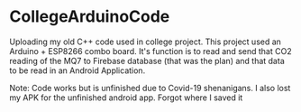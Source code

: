 # CollegeArduinoCode
Uploading my old C++ code used in college project.
This project used an Arduino + ESP8266 combo board.
It's function is to read and send that CO2 reading of the MQ7 to Firebase database (that was the plan)
and that data to be read in an Android Application.

Note: Code works but is unfinished due to Covid-19 shenanigans.
I also lost my APK for the unfinished android app. Forgot where I saved it
